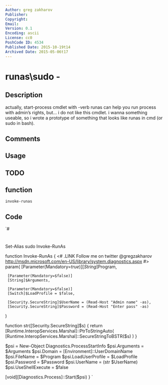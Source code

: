 ```yaml
---
Author: greg zakharov
Publisher: 
Copyright: 
Email: 
Version: 0.1
Encoding: ascii
License: cc0
PoshCode ID: 4534
Published Date: 2015-10-19t14
Archived Date: 2015-05-06t17
---
```


# runas\sudo - 

## Description

actually, start-process cmdlet with -verb runas can help you run process with admin’s rights, but… i do not like this cmdlet. i wanna something useable, so i wrote a prototype of something that looks like runas in cmd (or sudo in bash).

## Comments



## Usage



## TODO



## function

`invoke-runas`

## Code

`#
 #
 Set-Alias sudo Invoke-RunAs
 
 function Invoke-RunAs {
   <#
     .LINK
         Follow me on twitter @gregzakharov
         http://msdn.microsoft.com/en-US/library/system.diagnostics.aspx
   #>
   param(
     [Parameter(Mandatory=$true)]
     [String]$Program,
     
     [Parameter(Mandatory=$false)]
     [String]$Arguments,
     
     [Parameter(Mandatory=$false)]
     [Switch]$LoadProfile = $false,
     
     [Security.SecureString]$UserName = (Read-Host "Admin name" -as),
     [Security.SecureString]$Password = (Read-Host "Enter pass" -as)
   )
   
   function str([Security.SecureString]$s) {
     return [Runtime.InteropServices.Marshal]::PtrToStringAuto(
       [Runtime.InteropServices.Marshal]::SecureStringToBSTR($s)
     )
   }
   
   $psi = New-Object Diagnostics.ProcessStartInfo
   $psi.Arguments = $Arguments
   $psi.Domain = [Environment]::UserDomainName
   $psi.FileName = $Program
   $psi.LoadUserProfile = $LoadProfile
   $psi.Password = $Password
   $psi.UserName = (str $UserName)
   $psi.UseShellExecute = $false
   
   [void][Diagnostics.Process]::Start($psi)
 }
`

